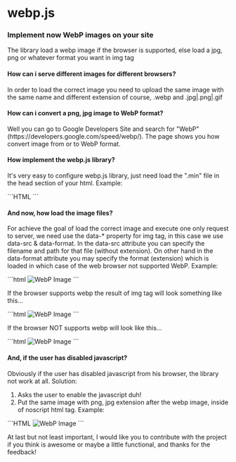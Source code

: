 webp.js
======

<h3>Implement now WebP images on your site</h3>
<p>The library load a webp image if the browser is supported, else load a jpg, png or whatever format you want in img tag</p>

<h4>How can i serve different images for different browsers?</h4>
<p>In order to load the correct image you need to upload the same image with the same name and different extension of course, .webp and .jpg|.png|.gif</p>

<h4>How can i convert a png, jpg image to WebP format?</h4>
<p>Well you can go to Google Developers Site and search for "WebP" (https://developers.google.com/speed/webp/). The page shows you how convert image from or to WebP format.</p>

<h4>How implement the webp.js library?</h4>
<p>It's very easy to configure webp.js library, just need load the ".min" file in the head section of your html. Example:</p>
```HTML
<html>
<head>
	<script type="text/javascript" src="../lib/webp.min.js"></script>
</head>
</html>
```

<h4>And now, how load the image files?</h4>
<p>For achieve the goal of load the correct image and execute one only request to server, we need use the data-* property for img tag, in this case we use data-src & data-format. In the data-src attribute you can specify the filename and path for that file (without extension). On other hand in the data-format attribute you may specify the format (extension) which is loaded in which case of the web browser not supported WebP. Example:</p>
```html
<body>
	<img data-src="./test" data-format="png" alt="WebP Image"/>
</body>
```
<p>If the browser supports webp the result of img tag will look something like this...</p>
```html
<img data-src="./test" data-format="png" alt="WebP Image" src="./test.webp"/>
```
<p>If the browser NOT supports webp will look like this...</p>
```html
<img data-src="./test" data-format="png" alt="WebP Image" src="./test.png"/>
```

<h4>And, if the user has disabled javascript?</h4>
<p>Obviously if the user has disabled javascript from his browser, the library not work at all. Solution:</p>
<ol>
	<li>Asks the user to enable the javascript duh!</li>
	<li>Put the same image with png, jpg extension after the webp image, inside of noscript html tag. Example:</li>
</ol>
```HTML
<noscript>
	<img src="./test.png" alt="WebP Image"/>
</noscript>
```
<br/>
<p>At last but not least important, I would like you to contribute with the project if you think is awesome or maybe a little functional, and thanks for the feedback!</p>
